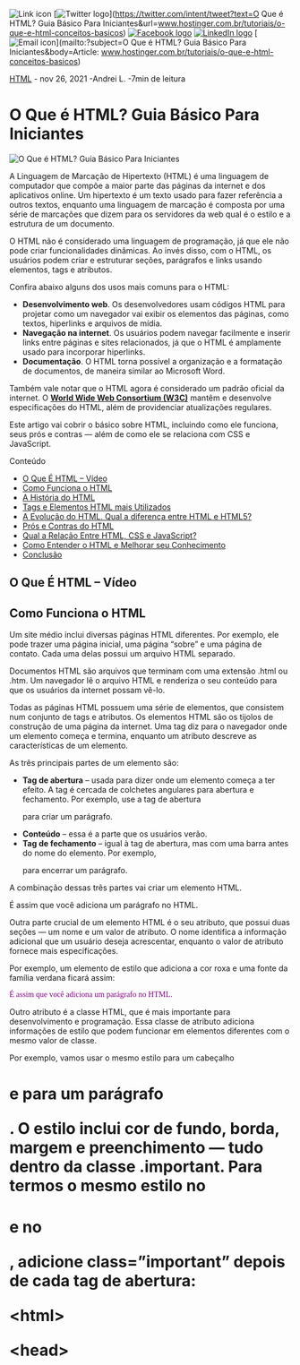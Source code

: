 

![Link icon](https://www.hostinger.com.br/tutoriais/wp-content/themes/tutorialsthemeuplift/public/images/social-icons/link.svg) [![Twitter logo](https://www.hostinger.com.br/tutoriais/wp-content/themes/tutorialsthemeuplift/public/images/social-icons/twitter.svg)](https://twitter.com/intent/tweet?text=O Que é HTML? Guia Básico Para Iniciantes&url=www.hostinger.com.br/tutoriais/o-que-e-html-conceitos-basicos) [![Facebook logo](https://www.hostinger.com.br/tutoriais/wp-content/themes/tutorialsthemeuplift/public/images/social-icons/facebook.svg)](https://www.facebook.com/sharer/sharer.php?u=www.hostinger.com.br/tutoriais/o-que-e-html-conceitos-basicos) [![LinkedIn logo](https://www.hostinger.com.br/tutoriais/wp-content/themes/tutorialsthemeuplift/public/images/social-icons/linkedin.svg)](https://www.linkedin.com/sharing/share-offsite/?url=www.hostinger.com.br/tutoriais/o-que-e-html-conceitos-basicos) [![Email icon](https://www.hostinger.com.br/tutoriais/wp-content/themes/tutorialsthemeuplift/public/images/social-icons/mail.svg)](mailto:?subject=O Que é HTML? Guia Básico Para Iniciantes&body=Article: www.hostinger.com.br/tutoriais/o-que-e-html-conceitos-basicos)

[HTML](https://www.hostinger.com.br/tutoriais/html) - nov 26, 2021 -Andrei L. -7min de leitura

# O Que é HTML? Guia Básico Para Iniciantes

![O Que é HTML? Guia Básico Para Iniciantes](https://www.hostinger.com.br/tutoriais/wp-content/uploads/sites/12/2018/03/o-que-e-html.png)

A Linguagem de Marcação de Hipertexto (HTML) é uma linguagem de computador que compõe a maior parte das páginas da internet e dos aplicativos online. Um hipertexto é um texto usado para fazer referência a outros textos, enquanto uma linguagem de marcação é composta por uma série de marcações que dizem para os servidores da web qual é o estilo e a estrutura de um documento.

O HTML não é considerado uma linguagem de programação, já que ele não pode criar funcionalidades dinâmicas. Ao invés disso, com o HTML, os usuários podem criar e estruturar seções, parágrafos e links usando elementos, tags e atributos.

Confira abaixo alguns dos usos mais comuns para o HTML:

- **Desenvolvimento web**. Os desenvolvedores usam códigos HTML para projetar como um navegador vai exibir os elementos das páginas, como textos, hiperlinks e arquivos de mídia.
- **Navegação na internet**. Os usuários podem navegar facilmente e inserir links entre páginas e sites relacionados, já que o HTML é amplamente usado para incorporar hiperlinks.
- **Documentação**. O HTML torna possível a organização e a formatação de documentos, de maneira similar ao Microsoft Word.

Também vale notar que o HTML agora é considerado um padrão oficial da internet. O **[World Wide Web Consortium (W3C)](https://www.w3.org/)** mantêm e desenvolve especificações do HTML, além de providenciar atualizações regulares.

Este artigo vai cobrir o básico sobre HTML, incluindo como ele funciona, seus prós e contras — além de como ele se relaciona com CSS e JavaScript.

Conteúdo

- [O Que É HTML – Vídeo](https://www.hostinger.com.br/tutoriais/o-que-e-html-conceitos-basicos#O-Que-E-HTML-8211-Video)
- [Como Funciona o HTML](https://www.hostinger.com.br/tutoriais/o-que-e-html-conceitos-basicos#Como-Funciona-o-HTML)
- [A História do HTML](https://www.hostinger.com.br/tutoriais/o-que-e-html-conceitos-basicos#A-Historia-do-HTML)
- [Tags e Elementos HTML mais Utilizados](https://www.hostinger.com.br/tutoriais/o-que-e-html-conceitos-basicos#Tags-e-Elementos-HTML-mais-Utilizados)
- [A Evolução do HTML. Qual a diferença entre HTML e HTML5?](https://www.hostinger.com.br/tutoriais/o-que-e-html-conceitos-basicos#A-Evolucao-do-HTML-Qual-a-diferenca-entre-HTML-e-HTML5)
- [Prós e Contras do HTML](https://www.hostinger.com.br/tutoriais/o-que-e-html-conceitos-basicos#Pros-e-Contras-do-HTML)
- [Qual a Relação Entre HTML, CSS e JavaScript?](https://www.hostinger.com.br/tutoriais/o-que-e-html-conceitos-basicos#Qual-a-Relacao-Entre-HTML-CSS-e-JavaScript)
- [Como Entender o HTML e Melhorar seu Conhecimento](https://www.hostinger.com.br/tutoriais/o-que-e-html-conceitos-basicos#Como-Entender-o-HTML-e-Melhorar-seu-Conhecimento)
- [Conclusão](https://www.hostinger.com.br/tutoriais/o-que-e-html-conceitos-basicos#Conclusao)

## O Que É HTML – Vídeo



## **Como Funciona o HTML**

Um site médio inclui diversas páginas HTML diferentes. Por exemplo, ele pode trazer uma página inicial, uma página “sobre” e uma página de contato. Cada uma delas possui um arquivo HTML separado.

Documentos HTML são arquivos que terminam com uma extensão .html ou .htm. Um navegador lê o arquivo HTML e renderiza o seu conteúdo para que os usuários da internet possam vê-lo.

Todas as páginas HTML possuem uma série de elementos, que consistem num conjunto de tags e atributos. Os elementos HTML são os tijolos de construção de uma página da internet. Uma tag diz para o navegador onde um elemento começa e termina, enquanto um atributo descreve as características de um elemento.

As três principais partes de um elemento são:

- **Tag de abertura** – usada para dizer onde um elemento começa a ter efeito. A tag é cercada de colchetes angulares para abertura e fechamento. Por exemplo, use a tag de abertura <p> para criar um parágrafo.
- **Conteúdo** – essa é a parte que os usuários verão.
- **Tag de fechamento** – igual à tag de abertura, mas com uma barra antes do nome do elemento. Por exemplo, </p> para encerrar um parágrafo.

A combinação dessas três partes vai criar um elemento HTML.

<p>É assim que você adiciona um parágrafo no HTML.</p>

Outra parte crucial de um elemento HTML é o seu atributo, que possui duas seções — um nome e um valor de atributo. O nome identifica a informação adicional que um usuário deseja acrescentar, enquanto o valor de atributo fornece mais especificações.

Por exemplo, um elemento de estilo que adiciona a cor roxa e uma fonte da família verdana ficará assim:

<p style="color:purple;font-family:verdana">É assim que você adiciona um parágrafo no HTML.</p>

Outro atributo é a classe HTML, que é mais importante para desenvolvimento e programação. Essa classe de atributo adiciona informações de estilo que podem funcionar em elementos diferentes com o mesmo valor de classe.

Por exemplo, vamos usar o mesmo estilo para um cabeçalho <h1> e para um parágrafo <p>. O estilo inclui cor de fundo, borda, margem e preenchimento — tudo dentro da classe .important. Para termos o mesmo estilo no <h1> e no <p>, adicione class=”important” depois de cada tag de abertura:

<**html**>

<**head**>

<style>

.important {

  background-color: blue;

  color: white;

  border: 2px solid black;

  margin: 2px;

  padding: 2px;

}

</**style**>

</**head**>

<**body**>

<**h1** **class**="important">Isto é um cabeçalho</**h1**>

<p class="important">Isto é um parágrafo.</p>

</**body**>

</**html**>

A maioria dos elementos possui uma tag de abertura e de fechamento, mas alguns não precisam fechar a tag para funcionar. Esse é o caso dos elementos vazios. Eles não usam uma tag de fechamento pois não têm conteúdo:

<img src="/" alt="Imagem">

Essa tag de imagem possui dois atributos — um atributo src (que é um caminho de imagem) e um atributo alt (que é o texto de descrição). Contudo, ele não tem conteúdo nem uma tag de fechamento.

Finalmente, cada documento HTML deve começar com uma declaração <!DOCTYPE> para informar ao navegador qual é o tipo de documento. Com o HTML5, a declaração doctype HTML pública será:

**<!DOCTYPE html>**

## **A História do HTML**

O HTML foi inventado por [**Tim Berners-Lee**](https://pt.wikipedia.org/wiki/Tim_Berners-Lee), um físico do centro de pesquisas CERN, na Suíça. Ele surgiu com a ideia de um sistema de hipertexto na internet.

Hipertexto significa um texto que possui referências (links) para outros textos que podem ser acessados imediatamente. Ele publicou a primeira versão do HTML em 1991, consistindo em 18 tags. Desde então, cada versão do HTML vem com novas tags e atributos (modificadores de tags).

Devido a rápida ascensão e popularidade, o HTML é agora considerado um padrão oficial da web.

O maior upgrade da linguagem foi o lançamento do **HTML5** em 2014. Diversas novas tags semânticas foram adicionadas que revelam o significado do seu próprio conteúdo, como  ***<article>\***, ***<header>\***, e ***<footer>\***.

## **Tags e Elementos HTML mais Utilizados**

Atualmente, existem 142 tags HTML disponíveis, que permitem a [**criação de diversos elementos**](https://www.hostinger.com.br/tutorials/html-cheat-sheet). Mesmo que os navegadores modernos não suportem algumas dessas tags, você ainda vai se beneficiar de aprender sobre os diferentes elementos disponíveis.

Esta seção vai discutir as tags HTML mais usadas e dois elementos principais: os elementos bloco e os elementos em linha (inline).

### **Elementos Bloco**

Os elementos bloco ocupam a largura completa de uma página. Eles sempre iniciam uma nova linha no documento. Por exemplo, um elemento cabeçalho estará numa linha diferente de um elemento parágrafo.

Toda página HTML usa essas três tags:

- A tag <html> é o elemento raiz que define todo o documento HTML.
- A tag <head> contém metadados sobre o título e a codificação de caracteres da página.
- A tag <body> inclui todo o conteúdo que aparece na página.

<**html**>

 <**head**>

   <!-- META INFORMAÇÕES --> 

 </**head**>

 <**body**>

   <!-- CONTEÚDO DA PÁGINA -->

 </**body**>

</**html**>

Outras tags de bloco populares são:

- Tags de Cabeçalho – elas variam entre <h1> e <h6>, onde h1 tem um tamanho maior, que vai diminuindo até chegar no h6.
- Tags de parágrafo – são abertas usando a tag <p>.
- Tags de lista – possuem diferentes variações. Use a tag <ol> para uma lista ordenada, e a tag <ul> para uma lista sem ordem definida. Então, envolva cada item da lista com a tag <li>.

### **Elementos Em Linha**

Um elemento em linha (ou inline) formatam o conteúdo interno de elementos de bloco. Isso inclui a adição de links ou de linhas com ênfase. Os elementos inline são normalmente usados para formatar texto sem quebrar o fluxo do conteúdo.

Por exemplo, uma tag <strong> faz o elemento ser renderizado em negrito, enquanto a tag <em> faz ele aparecer em itálico. Os hiperlinks também são elementos em linha que usam uma tag <a> e um atributo href para indicar o destino do link:

<a href="https://example.com/">Click me!</a>

## **A Evolução do HTML. Qual a diferença entre HTML e HTML5?**

Desde seu lançamento o HTML tem passado por muitas evoluções. O W3C constantemente publica novas versões e atualizações, enquanto que marcas históricas também recebem nomes dedicados.

O HTML4 (comumente referido apenas como “HTML”) foi publicado em 1999, enquanto que a maior e mais recente atualização foi lançada em 2014. Chamada de **HTML5**, a atualização introduziu diversos novos recursos à linguagem.

Um dos mais aguardados era a incorporação nativa de vídeos e arquivos de áudios. Ao invés de precisar utilizar o Flash Player, agora é possível incorporar vídeos e áudios com as novas tags ***<audio></audio>\*** e ***<video></video>\***. Ele também possui compatibilidade com SVG (vetor gráfico escalável) e MathML para fórmulas científicas e matemáticas.

O HTML5 também introduziu algumas melhorias de semântica. As novas tags semânticas informam ao navegador sobre o significado do conteúdo, o que auxilia tanto os leitores quanto os mecanismos de busca.

As tags semânticas mais populares são ***<article></article>\***, ***<section></section>\***, ***<aside></aside>\***, ***<header></header>\***, e ***<footer></footer>\***.

## **Prós e Contras do HTML**

Como na maioria das coisas, o HTML possui diversos pontos positivos e negativos.

**Prós:**

- Uma linguagem amplamente utilizada com diversos recursos e uma comunidade gigante;
- Roda em todos os navegadores;
- Fácil aprendizado;
- Totalmente grátis e de código-aberto;
- Marcações limpas e consistentes;
- Os padrões oficiais da internet são mantidos pelo Consórcio World Wide Web (W3C);
- Integração fácil com linguagens de back-end como [PHP](https://www.hostinger.com.br/tutoriais/php/) e Node.js.

**Contras:**

- Geralmente utilizado para páginas estáticas. Para funcionalidade dinâmicas você provavelmente vai precisar usar JavaScript ou outra linguagem de back-end como PHP;
- Não permite a implementação de lógica. Por isso todas as páginas precisam ser criadas separadamente, mesmo se utilizarem os mesmos elementos, como cabeçalhos e rodapés;
- Alguns navegadores demoram para adotar novos recursos;
- O comportamento do navegador é algumas vezes difícil de prever (ex.: navegadores antigos muitas vezes não renderizam novas tags).

## **Qual a Relação Entre HTML, CSS e JavaScript?**

Mesmo que o HTML seja uma linguagem poderosa, não é o suficiente para criar um site profissional e responsivo. Ele pode ser utilizado apenas para adicionar elementos de texto e criação de estruturas de conteúdo.

Porém o HTML funciona muito bem com outras duas linguagens de front-end: [CSS (Cascading Style Sheets)](https://www.hostinger.com.br/tutoriais/o-que-e-css-guia-basico-de-css/), e [JavaScript](https://www.hostinger.com.br/tutoriais/o-que-e-javascript/). Juntos eles proporcionam a implementação de funcionalidades avançadas e uma ótima experiência ao usuário.

- O CSS é responsável pelo estilo como background, cores, layouts, espaçamentos, e animações.
- O JavaScript permite a adição de funcionalidades dinâmicas como sliders, pop-ups, e galerias de fotos.

Imagine o HTML como uma pessoa nua, o CSS como as roupas, e o JavaScript como os movimentos e ações.

## **Como Entender o HTML e Melhorar seu Conhecimento**

[**Aprender sobre HTML**](https://www.hostinger.com.br/tutoriais/html) é um ótimo primeiro passo para quem está interessado em [**desenvolvimento de sites**](https://www.hostinger.com.br/tutoriais/como-ser-um-desenvolvedor-web).

Existem diversos [**cursos disponíveis na internet**](https://www.hostinger.com.br/tutoriais/11-sites-aprender-como-programar-de-graca) para você aprender a programar, mas listamos as três melhores bases de dados para tutoriais de HTML:

- [**W3Schools**](https://www.w3schools.com/) – possui recursos, exemplos e exercícios gratuitos para ajudar no aprendizado de HTML básico. Também tem um tutorial de HTML que custa US$ 95 e você faz no seu próprio ritmo, ganhando um certificado oficial no final.
- [**Codecademy**](https://www.codecademy.com/) – oferece cursos introdutórios gratuitos com tutoriais interativos. A Codecademy usa uma tela divida que mostra automaticamente o resultado da sua programação num artigo HTML. Ela possui conteúdo exclusivo disponível por US$ 19,99/mês.
- [**Coursera**](https://www.coursera.org/) – oferece vários cursos que oferecem explicações aprofundadas com exemplos reais. O preço de assinatura é de US$ 49/mês, e há um período de 7 dias grátis para teste.

## **Conclusão**

O HTML é a principal linguagem de programação encontrada na internet. Cada página HTML tem uma série de elementos que cria a estrutura dos conteúdos de uma página ou de um aplicativo.

O HTML é uma linguagem amigável para iniciantes, que possui bastante suporte e é principalmente usada para páginas estáticas. O HTML funciona melhor quando usado em conjunto com o CSS para aplicar o estilo e com o JavaScript para implementar funcionalidades. Você pode conferir [**como linkar o HTML com CSS**](https://www.hostinger.com.br/tutoriais/como-linkar-css-no-html) no nosso blog.

<iframe id="intercom-frame" aria-hidden="true" tabindex="-1" title="Intercom" data-gtm-yt-inspected-1_19="true" data-gtm-yt-inspected-7887523_1043="true" data-gtm-yt-inspected-7887523_1046="true" style="box-sizing: border-box; position: absolute !important; opacity: 0 !important; width: 1px !important; height: 1px !important; top: 0px !important; left: 0px !important; border: none !important; display: block !important; z-index: -1 !important; pointer-events: none;"></iframe>

<iframe allowfullscreen="" class="intercom-borderless-frame intercom-6idf9y eqgwjwo0" name="intercom-borderless-frame" title="Intercom live chat mensagem" data-intercom-frame="true" role="modal" data-gtm-yt-inspected-1_19="true" data-gtm-yt-inspected-7887523_1043="true" data-gtm-yt-inspected-7887523_1046="true" style="box-sizing: content-box; font-family: intercom-font, &quot;Helvetica Neue&quot;, &quot;Apple Color Emoji&quot;, Helvetica, Arial, sans-serif; font-size: 10px; font-style: normal; letter-spacing: normal; font-stretch: normal; font-variant: normal; font-weight: normal; text-align-last: initial; text-decoration: none; text-indent: 0px; text-shadow: none; text-transform: none; alignment-baseline: baseline; animation-play-state: running; backface-visibility: visible; background-color: transparent; background-image: none; baseline-shift: baseline; border: 0px none transparent; border-radius: 0px; inset: auto 10px 90px auto; -webkit-box-decoration-break: slice; box-shadow: none; caption-side: top; clear: none; clip: auto; color: inherit; columns: auto auto; column-fill: balance; column-gap: normal; content: normal; counter-increment: none; counter-reset: none; cursor: auto; direction: ltr; display: inline; dominant-baseline: auto; empty-cells: show; float: none; height: 417.984px; -webkit-hyphenate-character: auto; hyphens: manual; image-rendering: auto; line-height: inherit; list-style: outside none disc; margin: 0px; max-height: calc(100% - 90px); max-width: none; min-height: 0px; min-width: 0px; opacity: 1; orphans: 2; outline-offset: 0px; overflow: visible; padding: 0px; page: auto; break-after: auto; break-before: auto; break-inside: auto; perspective: none; perspective-origin: 50% 50%; pointer-events: auto; position: fixed; quotes: none; resize: none; size: auto; table-layout: auto; transform: none; transform-origin: 50% 50% 0px; transform-style: flat; unicode-bidi: normal; vertical-align: baseline; white-space: normal; widows: 2; width: 360px; word-break: normal; word-spacing: normal; overflow-wrap: normal; z-index: 2147483000; text-align: start; -webkit-font-smoothing: antialiased;"></iframe>

<iframe allowfullscreen="" class="intercom-launcher-frame intercom-ns5xfy e1ur5zlj0" name="intercom-launcher-frame" title="Intercom live chat" data-intercom-frame="true" role="modal" data-gtm-yt-inspected-1_19="true" data-gtm-yt-inspected-7887523_1043="true" data-gtm-yt-inspected-7887523_1046="true" style="box-sizing: content-box; font-family: intercom-font, &quot;Helvetica Neue&quot;, &quot;Apple Color Emoji&quot;, Helvetica, Arial, sans-serif; font-size: 10px; font-style: normal; letter-spacing: normal; font-stretch: normal; font-variant: normal; font-weight: 400; text-align-last: initial; text-decoration: none; text-indent: 0px; text-shadow: none; text-transform: none; alignment-baseline: baseline; animation-play-state: running; backface-visibility: visible; background: rgb(103, 61, 230); baseline-shift: baseline; border: 0px none transparent; border-radius: 50%; inset: auto 20px 20px auto; -webkit-box-decoration-break: slice; box-shadow: rgba(0, 0, 0, 0.06) 0px 1px 6px 0px, rgba(0, 0, 0, 0.16) 0px 2px 32px 0px; caption-side: top; clear: none; clip: auto; color: rgb(47, 28, 106); columns: auto auto; column-fill: balance; column-gap: normal; content: normal; counter-increment: none; counter-reset: none; cursor: auto; direction: ltr; display: inline; dominant-baseline: auto; empty-cells: show; float: none; height: 60px; -webkit-hyphenate-character: auto; hyphens: manual; image-rendering: auto; line-height: inherit; list-style: outside none disc; margin: 0px; max-height: none; max-width: none; min-height: 0px; min-width: 0px; opacity: 1; orphans: 2; outline-offset: 0px; overflow: visible; padding: 0px; page: auto; break-after: auto; break-before: auto; break-inside: auto; perspective: none; perspective-origin: 50% 50%; pointer-events: auto; position: fixed; quotes: none; resize: none; size: auto; table-layout: auto; transform: none; transform-origin: 50% 50% 0px; transform-style: flat; unicode-bidi: normal; vertical-align: baseline; white-space: normal; widows: 2; width: 60px; word-break: normal; word-spacing: 0px; overflow-wrap: normal; z-index: 2147483000; text-align: start; -webkit-font-smoothing: antialiased; -webkit-text-stroke-width: 0px;"></iframe>
